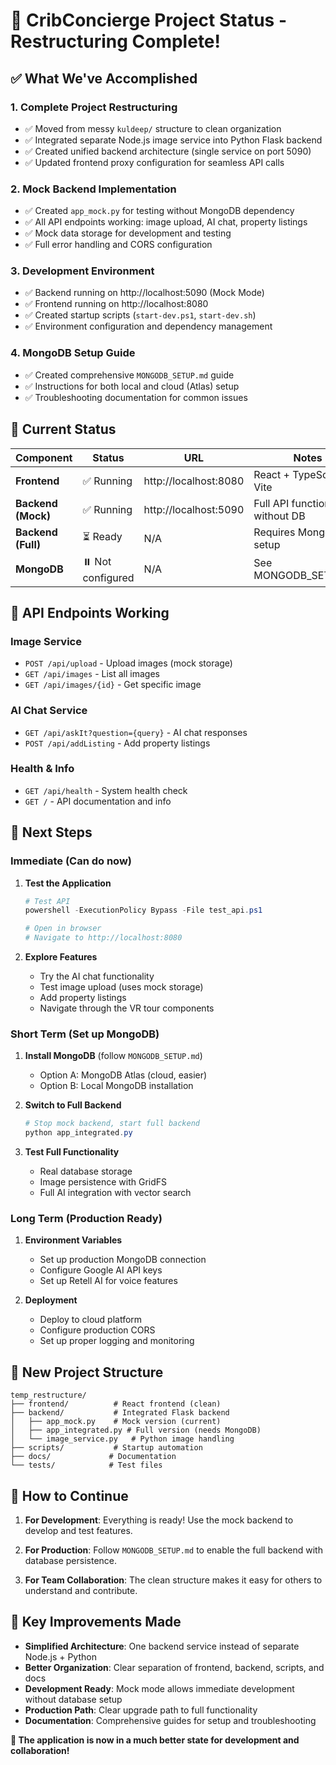 # 🎉 CribConcierge Project Status - Restructuring Complete!

## ✅ What We've Accomplished

### 1. **Complete Project Restructuring**

- ✅ Moved from messy `kuldeep/` structure to clean organization
- ✅ Integrated separate Node.js image service into Python Flask backend
- ✅ Created unified backend architecture (single service on port 5090)
- ✅ Updated frontend proxy configuration for seamless API calls

### 2. **Mock Backend Implementation**

- ✅ Created `app_mock.py` for testing without MongoDB dependency
- ✅ All API endpoints working: image upload, AI chat, property listings
- ✅ Mock data storage for development and testing
- ✅ Full error handling and CORS configuration

### 3. **Development Environment**

- ✅ Backend running on http://localhost:5090 (Mock Mode)
- ✅ Frontend running on http://localhost:8080
- ✅ Created startup scripts (`start-dev.ps1`, `start-dev.sh`)
- ✅ Environment configuration and dependency management

### 4. **MongoDB Setup Guide**

- ✅ Created comprehensive `MONGODB_SETUP.md` guide
- ✅ Instructions for both local and cloud (Atlas) setup
- ✅ Troubleshooting documentation for common issues

## 🔄 Current Status

| Component          | Status            | URL                   | Notes                             |
| ------------------ | ----------------- | --------------------- | --------------------------------- |
| **Frontend**       | ✅ Running        | http://localhost:8080 | React + TypeScript + Vite         |
| **Backend (Mock)** | ✅ Running        | http://localhost:5090 | Full API functionality without DB |
| **Backend (Full)** | ⏳ Ready          | N/A                   | Requires MongoDB setup            |
| **MongoDB**        | ⏸️ Not configured | N/A                   | See MONGODB_SETUP.md              |

## 🧪 API Endpoints Working

### Image Service

- `POST /api/upload` - Upload images (mock storage)
- `GET /api/images` - List all images
- `GET /api/images/{id}` - Get specific image

### AI Chat Service

- `GET /api/askIt?question={query}` - AI chat responses
- `POST /api/addListing` - Add property listings

### Health & Info

- `GET /api/health` - System health check
- `GET /` - API documentation and info

## 🎯 Next Steps

### Immediate (Can do now)

1. **Test the Application**

   ```powershell
   # Test API
   powershell -ExecutionPolicy Bypass -File test_api.ps1

   # Open in browser
   # Navigate to http://localhost:8080
   ```

2. **Explore Features**
   - Try the AI chat functionality
   - Test image upload (uses mock storage)
   - Add property listings
   - Navigate through the VR tour components

### Short Term (Set up MongoDB)

1. **Install MongoDB** (follow `MONGODB_SETUP.md`)

   - Option A: MongoDB Atlas (cloud, easier)
   - Option B: Local MongoDB installation

2. **Switch to Full Backend**

   ```powershell
   # Stop mock backend, start full backend
   python app_integrated.py
   ```

3. **Test Full Functionality**
   - Real database storage
   - Image persistence with GridFS
   - Full AI integration with vector search

### Long Term (Production Ready)

1. **Environment Variables**

   - Set up production MongoDB connection
   - Configure Google AI API keys
   - Set up Retell AI for voice features

2. **Deployment**
   - Deploy to cloud platform
   - Configure production CORS
   - Set up proper logging and monitoring

## 📁 New Project Structure

```
temp_restructure/
├── frontend/          # React frontend (clean)
├── backend/           # Integrated Flask backend
│   ├── app_mock.py    # Mock version (current)
│   ├── app_integrated.py # Full version (needs MongoDB)
│   └── image_service.py   # Python image handling
├── scripts/           # Startup automation
├── docs/             # Documentation
└── tests/            # Test files
```

## 🚀 How to Continue

1. **For Development**: Everything is ready! Use the mock backend to develop and test features.

2. **For Production**: Follow `MONGODB_SETUP.md` to enable the full backend with database persistence.

3. **For Team Collaboration**: The clean structure makes it easy for others to understand and contribute.

## 🎯 Key Improvements Made

- **Simplified Architecture**: One backend service instead of separate Node.js + Python
- **Better Organization**: Clear separation of frontend, backend, scripts, and docs
- **Development Ready**: Mock mode allows immediate development without database setup
- **Production Path**: Clear upgrade path to full functionality
- **Documentation**: Comprehensive guides for setup and troubleshooting

**🌟 The application is now in a much better state for development and collaboration!**
